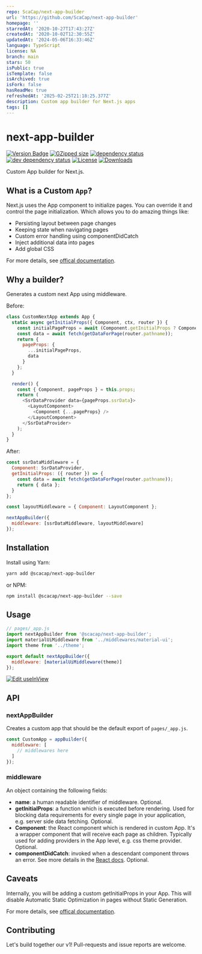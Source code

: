 ```yaml
---
repo: ScaCap/next-app-builder
url: 'https://github.com/ScaCap/next-app-builder'
homepage: ''
starredAt: '2020-10-27T17:43:27Z'
createdAt: '2020-10-02T12:30:55Z'
updatedAt: '2024-05-06T16:33:46Z'
language: TypeScript
license: NA
branch: main
stars: 50
isPublic: true
isTemplate: false
isArchived: true
isFork: false
hasReadMe: true
refreshedAt: '2025-02-25T21:18:25.377Z'
description: Custom app builder for Next.js apps
tags: []
---
```


# next-app-builder

[![Version Badge][npm-version-svg]][package-url]
[![GZipped size][npm-minzip-svg]][bundlephobia-url]
[![dependency status][deps-svg]][deps-url]
[![dev dependency status][dev-deps-svg]][dev-deps-url]
[![License][license-image]][license-url]
[![Downloads][downloads-image]][downloads-url]

Custom App builder for Next.js.

## What is a Custom `App`?

Next.js uses the App component to initialize pages. You can override it and control the page initialization. Which allows you to do amazing things like:

- Persisting layout between page changes
- Keeping state when navigating pages
- Custom error handling using componentDidCatch
- Inject additional data into pages
- Add global CSS

For more details, see [offical documentation](https://nextjs.org/docs/advanced-features/custom-app).

## Why a builder?

Generates a custom next App using middleware.

Before:

```javascript
class CustomNextApp extends App {
  static async getInitialProps({ Component, ctx, router }) {
    const initialPageProps = await (Component.getInitialProps ? Component.getInitialProps : {});
    const data = await fetch(getDataForPage(router.pathname));
    return {
      pageProps: {
        ...initialPageProps,
        data
      }
    };
  }

  render() {
    const { Component, pageProps } = this.props;
    return (
      <SsrDataProvider data={pageProps.ssrData}>
        <LayoutComponent>
          <Component {...pageProps} />
        </LayoutComponent>
      </SsrDataProvider>
    );
  }
}
```

After:

```javascript
const ssrDataMiddleware = {
  Component: SsrDataProvider,
  getInitialProps: ({ router }) => {
    const data = await fetch(getDataForPage(router.pathname));
    return { data };
  }
};

const layoutMiddleware = { Component: LayoutComponent };

nextAppBuilder({
  middleware: [ssrDataMiddleware, layoutMiddleware]
});
```

## Installation

Install using Yarn:

```sh
yarn add @scacap/next-app-builder
```

or NPM:

```sh
npm install @scacap/next-app-builder --save
```

## Usage

```javascript
// pages/_app.js
import nextAppBuilder from '@scacap/next-app-builder';
import materialUiMiddleware from '../middlewares/material-ui';
import theme from '../theme';

export default nextAppBuilder({
  middleware: [materialUiMiddleware(theme)]
});
```

[![Edit useInView](https://codesandbox.io/static/img/play-codesandbox.svg)](https://codesandbox.io/s/custom-next-app-15s4p?fontsize=14&hidenavigation=1&file=/pages/_app.tsx)

## API

### nextAppBuilder

Creates a custom app that should be the default export of `pages/_app.js`.

```javascript
const CustomApp = appBuilder({
  middleware: [
    // middlewares here
  ]
});
```

### middleware

An object containing the following fields:

- **name**: a human readable identifier of middleware. Optional.
- **getInitialProps**: a function which is executed before rendering. Used for blocking data requirements for every single page in your application, e.g. server side data fetching. Optional.
- **Component**: the React component which is rendered in custom App. It's a wrapper component that will receive each page as children. Typically used for adding providers in the App level, e.g. css theme provider. Optional.
- **componentDidCatch**: invoked when a descendant component throws an error. See more details in the [React docs](https://reactjs.org/docs/react-component.html#componentdidcatch). Optional.

## Caveats

Internally, you will be adding a custom getInitialProps in your App. This will disable Automatic Static Optimization in pages without Static Generation.

For more details, see [offical documentation](https://nextjs.org/docs/advanced-features/custom-app#caveats).

## Contributing

Let's build together our v1! Pull-requests and issue reports are welcome.

[npm-version-svg]: https://img.shields.io/npm/v/@scacap/next-app-builder.svg
[package-url]: https://www.npmjs.com/package/@scacap/next-app-builder
[bundlephobia-url]: https://bundlephobia.com/result?p=@scacap/next-app-builder
[npm-minzip-svg]: https://img.shields.io/bundlephobia/minzip/@scacap/next-app-builder
[deps-url]: https://david-dm.org/scacap/next-app-builder
[deps-svg]: https://david-dm.org/scacap/next-app-builder.svg
[dev-deps-url]: https://david-dm.org/scacap/next-app-builder?type=dev
[dev-deps-svg]: https://david-dm.org/scacap/next-app-builder/dev-status.svg
[license-url]: https://www.apache.org/licenses/LICENSE-2.0
[license-image]: https://img.shields.io/npm/l/@scacap/next-app-builder.svg
[downloads-url]: https://npm-stat.com/charts.html?package=@scacap/next-app-builder
[downloads-image]: https://img.shields.io/npm/dm/@scacap/next-app-builder.svg
